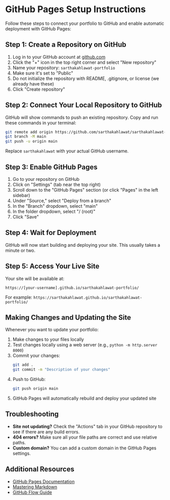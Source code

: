 # GitHub Pages Setup Instructions

Follow these steps to connect your portfolio to GitHub and enable automatic deployment with GitHub Pages:

## Step 1: Create a Repository on GitHub

1. Log in to your GitHub account at [github.com](https://github.com)
2. Click the "+" icon in the top right corner and select "New repository"
3. Name your repository: `sarthakahlawat-portfolio`
4. Make sure it's set to "Public"
5. Do not initialize the repository with README, .gitignore, or license (we already have these)
6. Click "Create repository"

## Step 2: Connect Your Local Repository to GitHub

GitHub will show commands to push an existing repository. Copy and run these commands in your terminal:

```bash
git remote add origin https://github.com/sarthakahlawat/sarthakahlawat-portfolio.git
git branch -M main
git push -u origin main
```

Replace `sarthakahlawat` with your actual GitHub username.

## Step 3: Enable GitHub Pages

1. Go to your repository on GitHub
2. Click on "Settings" (tab near the top right)
3. Scroll down to the "GitHub Pages" section (or click "Pages" in the left sidebar)
4. Under "Source," select "Deploy from a branch"
5. In the "Branch" dropdown, select "main"
6. In the folder dropdown, select "/ (root)"
7. Click "Save"

## Step 4: Wait for Deployment

GitHub will now start building and deploying your site. This usually takes a minute or two.

## Step 5: Access Your Live Site

Your site will be available at:
```
https://[your-username].github.io/sarthakahlawat-portfolio/
```

For example: `https://sarthakahlawat.github.io/sarthakahlawat-portfolio/`

## Making Changes and Updating the Site

Whenever you want to update your portfolio:

1. Make changes to your files locally
2. Test changes locally using a web server (e.g., `python -m http.server 8000`)
3. Commit your changes:
   ```bash
   git add .
   git commit -m "Description of your changes"
   ```
4. Push to GitHub:
   ```bash
   git push origin main
   ```
5. GitHub Pages will automatically rebuild and deploy your updated site

## Troubleshooting

- **Site not updating?** Check the "Actions" tab in your GitHub repository to see if there are any build errors.
- **404 errors?** Make sure all your file paths are correct and use relative paths.
- **Custom domain?** You can add a custom domain in the GitHub Pages settings.

## Additional Resources

- [GitHub Pages Documentation](https://docs.github.com/en/pages)
- [Mastering Markdown](https://guides.github.com/features/mastering-markdown/)
- [GitHub Flow Guide](https://guides.github.com/introduction/flow/) 